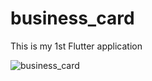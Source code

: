 # business_card

This is my 1st Flutter application

![business_card](https://user-images.githubusercontent.com/69786552/103311362-2b50a580-4a40-11eb-8638-b88dea1a18b7.jpeg)


